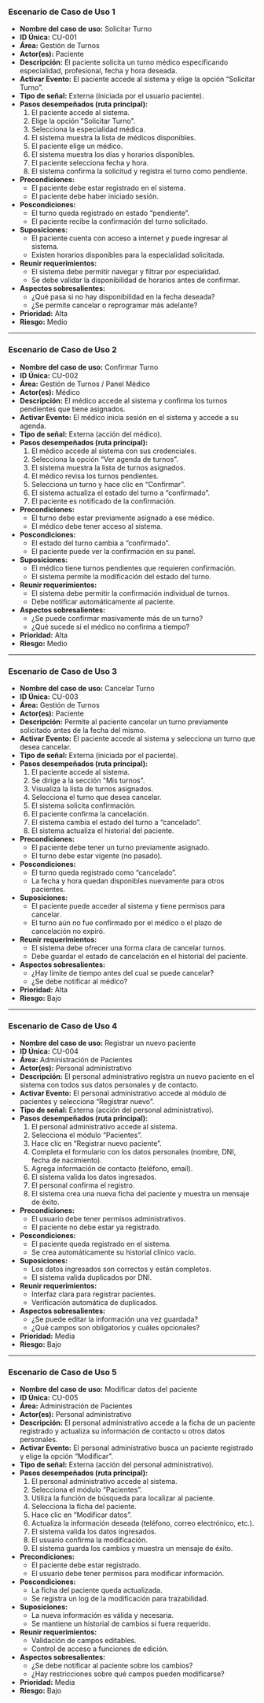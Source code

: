 ### Escenario de Caso de Uso 1

- **Nombre del caso de uso:** Solicitar Turno  
- **ID Única:** CU-001  
- **Área:** Gestión de Turnos  
- **Actor(es):** Paciente  
- **Descripción:** El paciente solicita un turno médico especificando especialidad, profesional, fecha y hora deseada.  
- **Activar Evento:** El paciente accede al sistema y elige la opción “Solicitar Turno”.  
- **Tipo de señal:** Externa (iniciada por el usuario paciente).  
- **Pasos desempeñados (ruta principal):**
  1. El paciente accede al sistema.  
  2. Elige la opción "Solicitar Turno".  
  3. Selecciona la especialidad médica.  
  4. El sistema muestra la lista de médicos disponibles.  
  5. El paciente elige un médico.  
  6. El sistema muestra los días y horarios disponibles.  
  7. El paciente selecciona fecha y hora.  
  8. El sistema confirma la solicitud y registra el turno como pendiente.  
- **Precondiciones:**
  - El paciente debe estar registrado en el sistema.  
  - El paciente debe haber iniciado sesión.  
- **Poscondiciones:**
  - El turno queda registrado en estado “pendiente”.  
  - El paciente recibe la confirmación del turno solicitado.  
- **Suposiciones:**
  - El paciente cuenta con acceso a internet y puede ingresar al sistema.  
  - Existen horarios disponibles para la especialidad solicitada.  
- **Reunir requerimientos:**
  - El sistema debe permitir navegar y filtrar por especialidad.  
  - Se debe validar la disponibilidad de horarios antes de confirmar.  
- **Aspectos sobresalientes:**
  - ¿Qué pasa si no hay disponibilidad en la fecha deseada?  
  - ¿Se permite cancelar o reprogramar más adelante?  
- **Prioridad:** Alta  
- **Riesgo:** Medio

---

### Escenario de Caso de Uso 2

- **Nombre del caso de uso:** Confirmar Turno  
- **ID Única:** CU-002  
- **Área:** Gestión de Turnos / Panel Médico  
- **Actor(es):** Médico  
- **Descripción:** El médico accede al sistema y confirma los turnos pendientes que tiene asignados.  
- **Activar Evento:** El médico inicia sesión en el sistema y accede a su agenda.  
- **Tipo de señal:** Externa (acción del médico).  
- **Pasos desempeñados (ruta principal):**
  1. El médico accede al sistema con sus credenciales.  
  2. Selecciona la opción “Ver agenda de turnos”.  
  3. El sistema muestra la lista de turnos asignados.  
  4. El médico revisa los turnos pendientes.  
  5. Selecciona un turno y hace clic en “Confirmar”.  
  6. El sistema actualiza el estado del turno a “confirmado”.  
  7. El paciente es notificado de la confirmación.  
- **Precondiciones:**
  - El turno debe estar previamente asignado a ese médico.  
  - El médico debe tener acceso al sistema.  
- **Poscondiciones:**
  - El estado del turno cambia a “confirmado”.  
  - El paciente puede ver la confirmación en su panel.  
- **Suposiciones:**
  - El médico tiene turnos pendientes que requieren confirmación.  
  - El sistema permite la modificación del estado del turno.  
- **Reunir requerimientos:**
  - El sistema debe permitir la confirmación individual de turnos.  
  - Debe notificar automáticamente al paciente.  
- **Aspectos sobresalientes:**
  - ¿Se puede confirmar masivamente más de un turno?  
  - ¿Qué sucede si el médico no confirma a tiempo?  
- **Prioridad:** Alta  
- **Riesgo:** Medio

---

### Escenario de Caso de Uso 3

- **Nombre del caso de uso:** Cancelar Turno  
- **ID Única:** CU-003  
- **Área:** Gestión de Turnos  
- **Actor(es):** Paciente  
- **Descripción:** Permite al paciente cancelar un turno previamente solicitado antes de la fecha del mismo.  
- **Activar Evento:** El paciente accede al sistema y selecciona un turno que desea cancelar.  
- **Tipo de señal:** Externa (iniciada por el paciente).  
- **Pasos desempeñados (ruta principal):**
  1. El paciente accede al sistema.  
  2. Se dirige a la sección "Mis turnos".  
  3. Visualiza la lista de turnos asignados.  
  4. Selecciona el turno que desea cancelar.  
  5. El sistema solicita confirmación.  
  6. El paciente confirma la cancelación.  
  7. El sistema cambia el estado del turno a “cancelado”.  
  8. El sistema actualiza el historial del paciente.  
- **Precondiciones:**
  - El paciente debe tener un turno previamente asignado.  
  - El turno debe estar vigente (no pasado).  
- **Poscondiciones:**
  - El turno queda registrado como “cancelado”.  
  - La fecha y hora quedan disponibles nuevamente para otros pacientes.  
- **Suposiciones:**
  - El paciente puede acceder al sistema y tiene permisos para cancelar.  
  - El turno aún no fue confirmado por el médico o el plazo de cancelación no expiró.  
- **Reunir requerimientos:**
  - El sistema debe ofrecer una forma clara de cancelar turnos.  
  - Debe guardar el estado de cancelación en el historial del paciente.  
- **Aspectos sobresalientes:**
  - ¿Hay límite de tiempo antes del cual se puede cancelar?  
  - ¿Se debe notificar al médico?  
- **Prioridad:** Alta  
- **Riesgo:** Bajo

---

### Escenario de Caso de Uso 4

- **Nombre del caso de uso:** Registrar un nuevo paciente  
- **ID Única:** CU-004  
- **Área:** Administración de Pacientes  
- **Actor(es):** Personal administrativo  
- **Descripción:** El personal administrativo registra un nuevo paciente en el sistema con todos sus datos personales y de contacto.  
- **Activar Evento:** El personal administrativo accede al módulo de pacientes y selecciona “Registrar nuevo”.  
- **Tipo de señal:** Externa (acción del personal administrativo).  
- **Pasos desempeñados (ruta principal):**
  1. El personal administrativo accede al sistema.  
  2. Selecciona el módulo “Pacientes”.  
  3. Hace clic en “Registrar nuevo paciente”.  
  4. Completa el formulario con los datos personales (nombre, DNI, fecha de nacimiento).  
  5. Agrega información de contacto (teléfono, email).  
  6. El sistema valida los datos ingresados.  
  7. El personal confirma el registro.  
  8. El sistema crea una nueva ficha del paciente y muestra un mensaje de éxito.  
- **Precondiciones:**
  - El usuario debe tener permisos administrativos.  
  - El paciente no debe estar ya registrado.  
- **Poscondiciones:**
  - El paciente queda registrado en el sistema.  
  - Se crea automáticamente su historial clínico vacío.  
- **Suposiciones:**
  - Los datos ingresados son correctos y están completos.  
  - El sistema valida duplicados por DNI.  
- **Reunir requerimientos:**
  - Interfaz clara para registrar pacientes.  
  - Verificación automática de duplicados.  
- **Aspectos sobresalientes:**
  - ¿Se puede editar la información una vez guardada?  
  - ¿Qué campos son obligatorios y cuáles opcionales?  
- **Prioridad:** Media  
- **Riesgo:** Bajo

---

### Escenario de Caso de Uso 5

- **Nombre del caso de uso:** Modificar datos del paciente  
- **ID Única:** CU-005  
- **Área:** Administración de Pacientes  
- **Actor(es):** Personal administrativo  
- **Descripción:** El personal administrativo accede a la ficha de un paciente registrado y actualiza su información de contacto u otros datos personales.  
- **Activar Evento:** El personal administrativo busca un paciente registrado y elige la opción “Modificar”.  
- **Tipo de señal:** Externa (acción del personal administrativo).  
- **Pasos desempeñados (ruta principal):**
  1. El personal administrativo accede al sistema.  
  2. Selecciona el módulo “Pacientes”.  
  3. Utiliza la función de búsqueda para localizar al paciente.  
  4. Selecciona la ficha del paciente.  
  5. Hace clic en “Modificar datos”.  
  6. Actualiza la información deseada (teléfono, correo electrónico, etc.).  
  7. El sistema valida los datos ingresados.  
  8. El usuario confirma la modificación.  
  9. El sistema guarda los cambios y muestra un mensaje de éxito.  
- **Precondiciones:**
  - El paciente debe estar registrado.  
  - El usuario debe tener permisos para modificar información.  
- **Poscondiciones:**
  - La ficha del paciente queda actualizada.  
  - Se registra un log de la modificación para trazabilidad.  
- **Suposiciones:**
  - La nueva información es válida y necesaria.  
  - Se mantiene un historial de cambios si fuera requerido.  
- **Reunir requerimientos:**
  - Validación de campos editables.  
  - Control de acceso a funciones de edición.  
- **Aspectos sobresalientes:**
  - ¿Se debe notificar al paciente sobre los cambios?  
  - ¿Hay restricciones sobre qué campos pueden modificarse?  
- **Prioridad:** Media  
- **Riesgo:** Bajo

